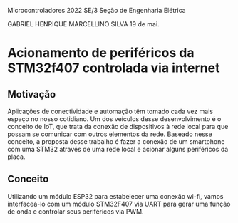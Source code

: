 Microcontroladores 2022
SE/3 Seção de Engenharia Elétrica

GABRIEL HENRIQUE MARCELLINO SILVA 19 de mai.
# Acionamento de periféricos da STM32f407 controlada via internet

## Motivação
Aplicações de conectividade e automação têm tomado cada vez mais espaço no nosso cotidiano. Um dos veículos desse desenvolvimento é o conceito de IoT, que trata da conexão de dispositivos à rede local para que possam se comunicar com outros elementos da rede.
Baseado nesse conceito, a proposta desse trabalho é fazer a conexão de um smartphone com uma STM32 através de uma rede local e acionar alguns periféricos da placa.

## Conceito
Utilizando um módulo ESP32 para estabelecer uma conexão wi-fi, vamos interfaceá-lo com um módulo STM32F407 via UART para gerar uma função de onda e controlar seus periféricos via PWM.
